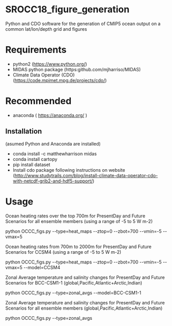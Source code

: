 # SROCC18_figure_generation
Python and CDO software for the generation of CMIP5 ocean output on a common lat/lon/depth grid and figures


# Requirements

* python2 (https://www.python.org/)
* MIDAS python package (https:github.com/mjharriso/MIDAS)
* Climate Data Operator (CDO) (https://code.mpimet.mpg.de/projects/cdo/)

# Recommended

* anaconda ( https://anaconda.org/ )

## Installation

(asumed Python and Anaconda are installed)

* conda install -c matthewharrison midas
* conda install cartopy
* pip install dataset
* Install cdo package following instructions on website (http://www.studytrails.com/blog/install-climate-data-operator-cdo-with-netcdf-grib2-and-hdf5-support/)

# Usage


Ocean heating rates over the top 700m for PresentDay and Future Scenarios for all ensemble members (using a range of -5 to 5 W m-2)

python OCCC_figs.py --type=heat_maps --ztop=0 --zbot=700 --vmin=-5 --vmax=5


Ocean heating rates from 700m to 2000m for PresentDay and Future Scenarios for CCSM4  (using a range of -5 to 5 W m-2)


python OCCC_figs.py --type=heat_maps --ztop=0 --zbot=700 --vmin=-5 --vmax=5 --model=CCSM4


Zonal Average temperature and salinity changes for PresentDay and Future Scenarios for BCC-CSM1-1 (global,Pacific,Atlantic+Arctic,Indian)

python OCCC_figs.py --type=zonal_avgs --model=BCC-CSM1-1

Zonal Average temperature and salinity changes for PresentDay and Future Scenarios for all ensemble members (global,Pacific,Atlantic+Arctic,Indian)

python OCCC_figs.py --type=zonal_avgs

